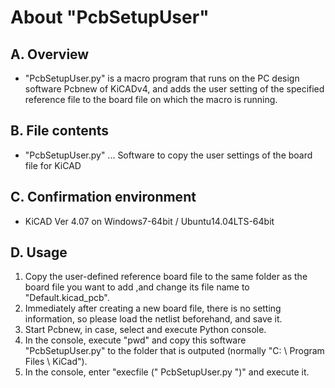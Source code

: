 # About "PcbSetupUser"  



## A. Overview  

+ "PcbSetupUser.py" is a macro program that runs on the PC design software Pcbnew of KiCADv4, and adds the user setting of the specified reference file to the board file on which the macro is running.


## B. File contents 

+ "PcbSetupUser.py" ... Software to copy the user settings of the board file for KiCAD


## C. Confirmation environment 

+ KiCAD Ver 4.07 on Windows7-64bit / Ubuntu14.04LTS-64bit


## D. Usage 

1. Copy the user-defined reference board file to the same folder as the board file you want to add ,and change its file name to "Default.kicad_pcb".
2. Immediately after creating a new board file, there is no setting information, so please load the netlist beforehand, and save it.
3. Start Pcbnew, in case, select and execute Python console.
4. In the console, execute "pwd" and copy this software "PcbSetupUser.py" to the folder that is outputed (normally "C: \ Program Files \ KiCad").
5. In the console, enter "execfile (" PcbSetupUser.py ")" and execute it.
